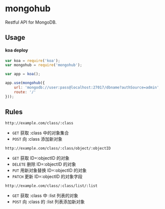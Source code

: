 # mongohub
Restful API for MongoDB.

## Usage

#### koa deploy
```js
var koa = require('koa');
var mongohub = require('mongohub');

var app = koa();

app.use(mongohub({
    url: 'mongodb://user:pass@localhost:27017/dbname?authSource=admin',
    route: '/'
}));
```

## Rules
`http://example.com/class/:class`
- `GET` 获取 :class 中的对象集合
- `POST` 向 :class 添加新对象

`http://example.com/class/:class/object/:objectID`
- `GET` 获取 ID=:objectID 的对象
- `DELETE` 删除 ID=:objectID 的对象
- `PUT` 用新对象替换 ID=:objectID 的对象
- `PATCH` 更新 ID=:objectID 的对象字段

`http://example.com/class/:class/list/:list`
- `GET` 获取 :class 中 :list 列表的对象
- `POST` 向 :class 的 :list 列表添加新对象
